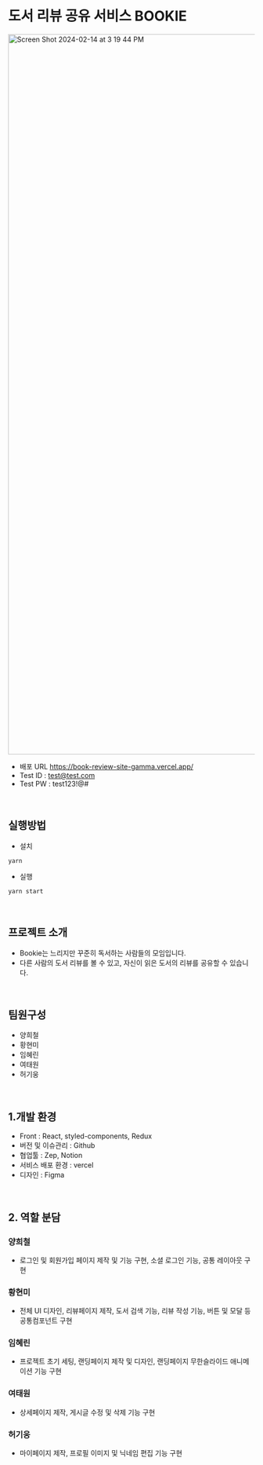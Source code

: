 # 도서 리뷰 공유 서비스 BOOKIE

<img width="1468" alt="Screen Shot 2024-02-14 at 3 19 44 PM" src="https://github.com/limhyerin/BookReviewSite/assets/154405976/69ffc332-182c-4bc9-b48c-fcb825c344f3">

- 배포 URL https://book-review-site-gamma.vercel.app/
- Test ID : test@test.com
- Test PW : test123!@#

<br/>

## 실행방법

- 설치

```
yarn
```

- 실행

```
yarn start
```

<br/>

## 프로젝트 소개

- Bookie는 느리지만 꾸준히 독서하는 사람들의 모임입니다.
- 다른 사람의 도서 리뷰를 볼 수 있고, 자신이 읽은 도서의 리뷰를 공유할 수 있습니다.

<br/>

## 팀원구성

- 양희철
- 황현미
- 임혜린
- 여태원
- 허기웅

<br/>

## 1.개발 환경

- Front : React, styled-components, Redux
- 버전 및 이슈관리 : Github
- 협업툴 : Zep, Notion
- 서비스 배포 환경 : vercel
- 디자인 : Figma

<br/>

## 2. 역할 분담

### 양희철

- 로그인 및 회원가입 페이지 제작 및 기능 구현, 소셜 로그인 기능, 공통 레이아웃 구현

### 황현미

- 전체 UI 디자인, 리뷰페이지 제작, 도서 검색 기능, 리뷰 작성 기능, 버튼 및 모달 등 공통컴포넌트 구현

### 임혜린

- 프로젝트 초기 세팅, 랜딩페이지 제작 및 디자인, 랜딩페이지 무한슬라이드 애니메이션 기능 구현

### 여태원

- 상세페이지 제작, 게시글 수정 및 삭제 기능 구현

### 허기웅

- 마이페이지 제작, 프로필 이미지 및 닉네임 편집 기능 구현
